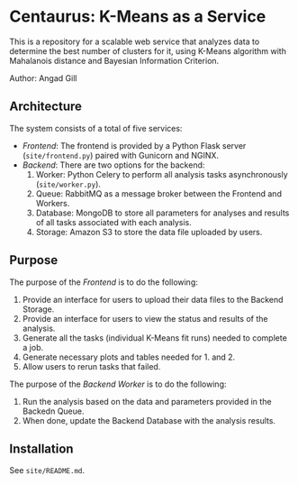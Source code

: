 # Centaurus: K-Means as a Service
This is a repository for a scalable web service that analyzes data to determine the best number of clusters for it, 
using K-Means algorithm with Mahalanois distance and Bayesian Information Criterion.

Author: Angad Gill

## Architecture
The system consists of a total of five services:
- _Frontend_: The frontend is provided by a Python Flask server (`site/frontend.py`) paired with Gunicorn and NGINX. 
- _Backend_: There are two options for the backend:  
  1. Worker: Python Celery to perform all analysis tasks asynchronously (`site/worker.py`).
  2. Queue: RabbitMQ as a message broker between the Frontend and Workers.
  3. Database: MongoDB to store all parameters for analyses and results of all tasks associated with each analysis.
  4. Storage: Amazon S3 to store the data file uploaded by users.

## Purpose
The purpose of the _Frontend_ is to do the following:  
1. Provide an interface for users to upload their data files to the Backend Storage.  
2. Provide an interface for users to view the status and results of the analysis.  
3. Generate all the tasks (individual K-Means fit runs) needed to complete a job.  
4. Generate necessary plots and tables needed for 1. and 2.  
5. Allow users to rerun tasks that failed.

The purpose of the _Backend Worker_ is to do the following: 
1. Run the analysis based on the data and parameters provided in the Backedn Queue.  
2. When done, update the Backend Database with the analysis results.  

## Installation  
See `site/README.md`.
